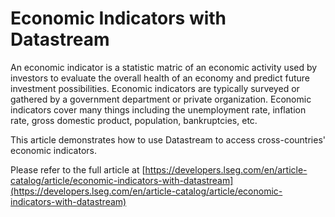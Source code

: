 # Economic Indicators with Datastream

An economic indicator is a statistic matric of an economic activity used by investors to evaluate the overall health of an economy and predict future investment possibilities. Economic indicators are typically surveyed or gathered by a government department or private organization. Economic indicators cover many things including the unemployment rate, inflation rate, gross domestic product, population, bankruptcies, etc.

This article demonstrates how to use Datastream to access cross-countries' economic indicators.

Please refer to the full article at [https://developers.lseg.com/en/article-catalog/article/economic-indicators-with-datastream](https://developers.lseg.com/en/article-catalog/article/economic-indicators-with-datastream)
